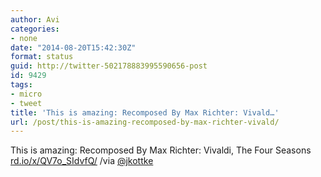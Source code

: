 ```yaml
---
author: Avi
categories:
- none
date: "2014-08-20T15:42:30Z"
format: status
guid: http://twitter-502178883995590656-post
id: 9429
tags:
- micro
- tweet
title: 'This is amazing: Recomposed By Max Richter: Vivald…'
url: /post/this-is-amazing-recomposed-by-max-richter-vivald/
---
```

This is amazing: Recomposed By Max Richter: Vivaldi, The Four Seasons [rd.io/x/QV7o_SIdvfQ/](http://rd.io/x/QV7o_SIdvfQ/) /via [@jkottke](http://twitter.com/jkottke)